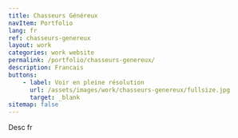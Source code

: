 ```yaml
---
title: Chasseurs Généreux
navItem: Portfolio
lang: fr
ref: chasseurs-genereux
layout: work
categories: work website
permalink: /portfolio/chasseurs-genereux/
description: Francais
buttons:
    - label: Voir en pleine résolution
      url: /assets/images/work/chasseurs-genereux/fullsize.jpg
      target: _blank
sitemap: false
---
```


Desc fr
